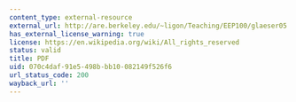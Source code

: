 ```yaml
---
content_type: external-resource
external_url: http://are.berkeley.edu/~ligon/Teaching/EEP100/glaeser05.pdf
has_external_license_warning: true
license: https://en.wikipedia.org/wiki/All_rights_reserved
status: valid
title: PDF
uid: 070c4daf-91e5-498b-bb10-082149f526f6
url_status_code: 200
wayback_url: ''
---
```

